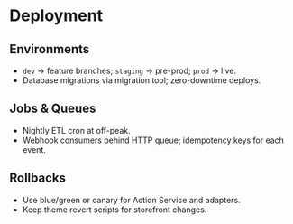 # Deployment

## Environments
- `dev` → feature branches; `staging` → pre-prod; `prod` → live.
- Database migrations via migration tool; zero-downtime deploys.

## Jobs & Queues
- Nightly ETL cron at off-peak.
- Webhook consumers behind HTTP queue; idempotency keys for each event.

## Rollbacks
- Use blue/green or canary for Action Service and adapters.
- Keep theme revert scripts for storefront changes.
